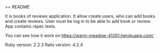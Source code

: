 == README

It is books of reviews application. It allow create users, who can add books and create reviews. User must be log in to be able to add book or review. App contains rspec tests.

You can see how it work on https://warm-meadow-41261.herokuapp.com/


Ruby version: 2.2.3
Rails version: 4.2.4
